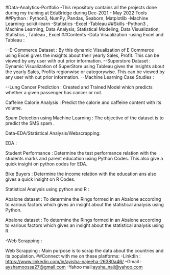 #Data-Analytics-Portfolio
-This repository contains all the projects done during my training at EduBridge during Dec-2021 - May 2022
Tools
##Python : Python3, NumPy, Pandas, Seaborn, Matplotlib
-Machine Learning: scikit-learn
-Statistics
-Excel
-Tableau
##Skills
-Python3 , Machine Learning, Data Analysis, Statistical Modeling, Data Visualization, Statistics , Tableau , Excel
##Contents
-Data Visualization -using Excel and Tableau :

--E-Commerce Dataset : By this dynamic Visualization of E Commerce using Excel gives the insights about their yearly Sales, Profit. This can be viewed by any user with out prior information.
--Superstore Dataset : Dynamic Visualization of SuperStore using Tableau gives the insights about the yearly Sales, Profits regionwise or categorywise. This can be viewed by any user with out prior information.
--Machine Learning Case Studies :

--Lung Cancer Prediction : Created and Trained Model which predicts whether a given passenger has cancer or not.

Caffeine Calorie Analysis : Predict the calorie and caffeine content with its volume.

Spam Detection using Machine Learning : The objective of the dataset is to predict the SMS spam .

Data-EDA/Statistical Analysis/Webscrapping:

EDA :

Student Performance : Determine the test performance relation with the students marks and parent education using Python Codes. This also give a quick insight on python codes for EDA.

Bike Buyers : Determine the income relation with the education ans also gives a quick insight on R Codes.

Statistical Analysis using python and R :

Abalone dataset : To determine the Rings formed in an Abalone according to various factors which gives an insight about the statistical analysis using Python.

Abalone dataset : To determine the Rings formed in an Abalone according to various factors which gives an insight about the statistical analysis using R.

-Web Scrapping :

Web Scrapping : Main purpose is to scrap the data about the countries and its population.
##Connect with me on these platforms:
-LinkdIn : https://www.linkedin.com/in/ayisha-najeeha-26380a46/
-Gmail : ayshamoossa27@gmail.com
-Yahoo mail:aysha_naji@yahoo.com
